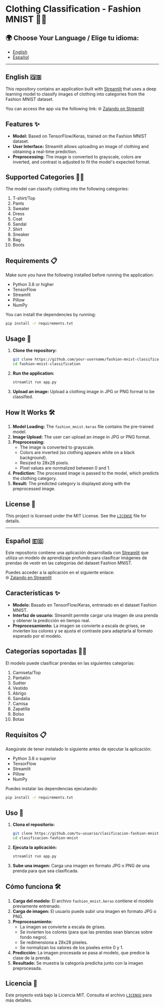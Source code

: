# Clothing Classification - Fashion MNIST 👕👗

## 🌍 Choose Your Language / Elige tu idioma:
- [English](#english-)
- [Español](#español-)

---

## English 🇬🇧

This repository contains an application built with [Streamlit](https://streamlit.io/) that uses a deep learning model to classify images of clothing into categories from the Fashion MNIST dataset.

You can access the app via the following link:
🌐 [Zalando on Streamlit](https://zalando-david.streamlit.app/)

## Features ✨

- **Model:** Based on TensorFlow/Keras, trained on the Fashion MNIST dataset.
- **User Interface:** Streamlit allows uploading an image of clothing and obtaining a real-time prediction.
- **Preprocessing:** The image is converted to grayscale, colors are inverted, and contrast is adjusted to fit the model's expected format.

## Supported Categories 🧥👖
The model can classify clothing into the following categories:

1. T-shirt/Top
2. Pants
3. Sweater
4. Dress
5. Coat
6. Sandal
7. Shirt
8. Sneaker
9. Bag
10. Boots

## Requirements 📋

Make sure you have the following installed before running the application:

- Python 3.8 or higher
- TensorFlow
- Streamlit
- Pillow
- NumPy

You can install the dependencies by running:

```bash
pip install -r requirements.txt
```

## Usage 🚀

1. **Clone the repository:**
   ```bash
   git clone https://github.com/your-username/fashion-mnist-classification.git
   cd fashion-mnist-classification
   ```

2. **Run the application:**
   ```bash
   streamlit run app.py
   ```

3. **Upload an image:** Upload a clothing image in JPG or PNG format to be classified.

## How It Works 🛠️

1. **Model Loading:** The `fashion_mnist.keras` file contains the pre-trained model.
2. **Image Upload:** The user can upload an image in JPG or PNG format.
3. **Preprocessing:**
   - The image is converted to grayscale.
   - Colors are inverted (so clothing appears white on a black background).
   - Resized to 28x28 pixels.
   - Pixel values are normalized between 0 and 1.
4. **Prediction:** The processed image is passed to the model, which predicts the clothing category.
5. **Result:** The predicted category is displayed along with the preprocessed image.

## License 📄

This project is licensed under the MIT License. See the [`LICENSE`](https://github.com/DavidMoCe/zalando-streamlit/blob/main/LICENSE.txt) file for details.

---

## Español 🇪🇸

Este repositorio contiene una aplicación desarrollada con [Streamlit](https://streamlit.io/) que utiliza un modelo de aprendizaje profundo para clasificar imágenes de prendas de vestir en las categorías del dataset Fashion MNIST.

Puedes acceder a la aplicación en el siguiente enlace:  
🌐 [Zalando en Streamlit](https://zalando-david.streamlit.app/)

## Características ✨

- **Modelo:** Basado en TensorFlow/Keras, entrenado en el dataset Fashion MNIST.
- **Interfaz de usuario:** Streamlit permite cargar una imagen de una prenda y obtener la predicción en tiempo real.
- **Preprocesamiento:** La imagen se convierte a escala de grises, se invierten los colores y se ajusta el contraste para adaptarla al formato esperado por el modelo.

## Categorías soportadas 🧥👖
El modelo puede clasificar prendas en las siguientes categorías:

1. Camiseta/Top
2. Pantalón
3. Suéter
4. Vestido
5. Abrigo
6. Sandalia
7. Camisa
8. Zapatilla
9. Bolso
10. Botas

## Requisitos 📋

Asegúrate de tener instalado lo siguiente antes de ejecutar la aplicación:

- Python 3.8 o superior
- TensorFlow
- Streamlit
- Pillow
- NumPy

Puedes instalar las dependencias ejecutando:

```bash
pip install -r requirements.txt
```

## Uso 🚀

1. **Clona el repositorio:**
   ```bash
   git clone https://github.com/tu-usuario/clasificacion-fashion-mnist.git
   cd clasificacion-fashion-mnist
   ```

2. **Ejecuta la aplicación:**
   ```bash
   streamlit run app.py
   ```

3. **Sube una imagen:** Carga una imagen en formato JPG o PNG de una prenda para que sea clasificada.

## Cómo funciona 🛠️

1. **Carga del modelo:** El archivo `fashion_mnist.keras` contiene el modelo previamente entrenado.
2. **Carga de imagen:** El usuario puede subir una imagen en formato JPG o PNG.
3. **Preprocesamiento:**
   - La imagen se convierte a escala de grises.
   - Se invierten los colores (para que las prendas sean blancas sobre fondo negro).
   - Se redimensiona a 28x28 píxeles.
   - Se normalizan los valores de los píxeles entre 0 y 1.
4. **Predicción:** La imagen procesada se pasa al modelo, que predice la clase de la prenda.
5. **Resultado:** Se muestra la categoría predicha junto con la imagen preprocesada.

## Licencia 📄

Este proyecto está bajo la Licencia MIT. Consulta el archivo [`LICENSE`](https://github.com/DavidMoCe/zalando-streamlit/blob/main/LICENSE.txt) para más detalles.
